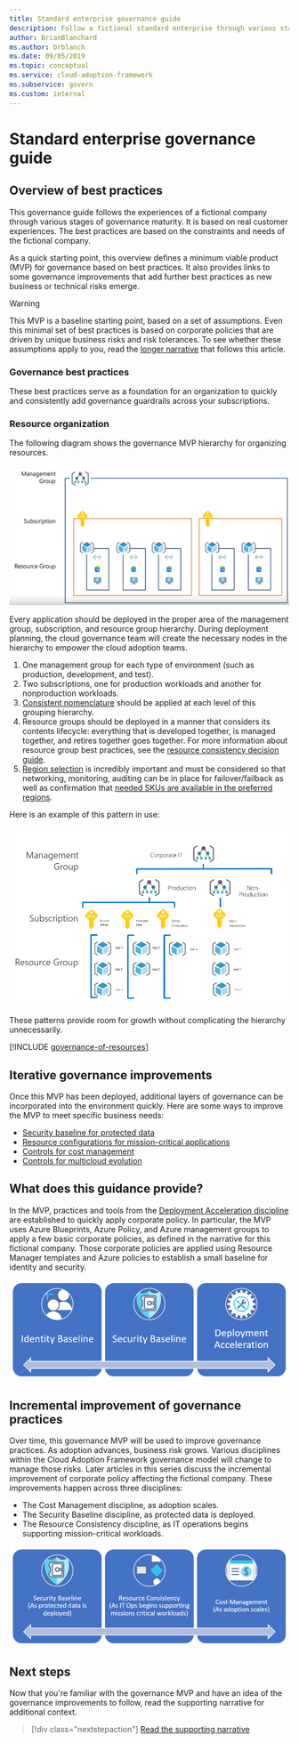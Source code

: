 ```yaml
---
title: Standard enterprise governance guide
description: Follow a fictional standard enterprise through various stages of governance maturity, as it defines a minimum viable product (MVP) based on best practices.
author: BrianBlanchard
ms.author: brblanch
ms.date: 09/05/2019
ms.topic: conceptual
ms.service: cloud-adoption-framework
ms.subservice: govern
ms.custom: internal
---
```


# Standard enterprise governance guide

## Overview of best practices

This governance guide follows the experiences of a fictional company through various stages of governance maturity. It is based on real customer experiences. The best practices are based on the constraints and needs of the fictional company.

As a quick starting point, this overview defines a minimum viable product (MVP) for governance based on best practices. It also provides links to some governance improvements that add further best practices as new business or technical risks emerge.

> [!WARNING]
> This MVP is a baseline starting point, based on a set of assumptions. Even this minimal set of best practices is based on corporate policies that are driven by unique business risks and risk tolerances. To see whether these assumptions apply to you, read the [longer narrative](./narrative.md) that follows this article.

### Governance best practices

These best practices serve as a foundation for an organization to quickly and consistently add governance guardrails across your subscriptions.

### Resource organization

The following diagram shows the governance MVP hierarchy for organizing resources.

![Diagram of resource organization](../../../_images/govern/resource-organization.png)

Every application should be deployed in the proper area of the management group, subscription, and resource group hierarchy. During deployment planning, the cloud governance team will create the necessary nodes in the hierarchy to empower the cloud adoption teams.

1. One management group for each type of environment (such as production, development, and test).
2. Two subscriptions, one for production workloads and another for nonproduction workloads.
3. [Consistent nomenclature](../../../ready/azure-best-practices/naming-and-tagging.md) should be applied at each level of this grouping hierarchy.
4. Resource groups should be deployed in a manner that considers its contents lifecycle: everything that is developed together, is managed together, and retires together goes together. For more information about resource group best practices, see the [resource consistency decision guide](../../../decision-guides/resource-consistency/index.md).
5. [Region selection](../../../migrate/azure-best-practices/multiple-regions.md) is incredibly important and must be considered so that networking, monitoring, auditing can be in place for failover/failback as well as confirmation that [needed SKUs are available in the preferred regions](https://azure.microsoft.com/global-infrastructure/services/).

Here is an example of this pattern in use:

![Resource organization example for a mid-market company](../../../_images/govern/mid-market-resource-organization.png)

These patterns provide room for growth without complicating the hierarchy unnecessarily.

[!INCLUDE [governance-of-resources](../../../../includes/governance-of-resources.md)]

## Iterative governance improvements

Once this MVP has been deployed, additional layers of governance can be incorporated into the environment quickly. Here are some ways to improve the MVP to meet specific business needs:

- [Security baseline for protected data](./security-baseline-improvement.md)
- [Resource configurations for mission-critical applications](./resource-consistency-improvement.md)
- [Controls for cost management](./cost-management-improvement.md)
- [Controls for multicloud evolution](./multicloud-improvement.md)

## What does this guidance provide?

In the MVP, practices and tools from the [Deployment Acceleration discipline](../../deployment-acceleration/index.md) are established to quickly apply corporate policy. In particular, the MVP uses Azure Blueprints, Azure Policy, and Azure management groups to apply a few basic corporate policies, as defined in the narrative for this fictional company. Those corporate policies are applied using Resource Manager templates and Azure policies to establish a small baseline for identity and security.

![Diagram showing an example of an incremental governance MVP.](../../../_images/govern/governance-mvp.png)

## Incremental improvement of governance practices

Over time, this governance MVP will be used to improve governance practices. As adoption advances, business risk grows. Various disciplines within the Cloud Adoption Framework governance model will change to manage those risks. Later articles in this series discuss the incremental improvement of corporate policy affecting the fictional company. These improvements happen across three disciplines:

- The Cost Management discipline, as adoption scales.
- The Security Baseline discipline, as protected data is deployed.
- The Resource Consistency discipline, as IT operations begins supporting mission-critical workloads.

![Diagram showing an example of incremental improvements to governance practices.](../../../_images/govern/governance-improvement.png)

## Next steps

Now that you're familiar with the governance MVP and have an idea of the governance improvements to follow, read the supporting narrative for additional context.

> [!div class="nextstepaction"]
> [Read the supporting narrative](./narrative.md)
